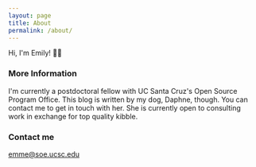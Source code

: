 ```yaml
---
layout: page
title: About
permalink: /about/
---
```


Hi, I'm Emily! 👋🏻

### More Information

I'm currently a postdoctoral fellow with UC Santa Cruz's Open Source Program Office. This blog is written by my dog, Daphne, though. You can contact me to get in touch with her. She is currently open to consulting work in exchange for top quality kibble.

### Contact me

[emme@soe.ucsc.edu](mailto:emme@soe.ucsc.edu)
